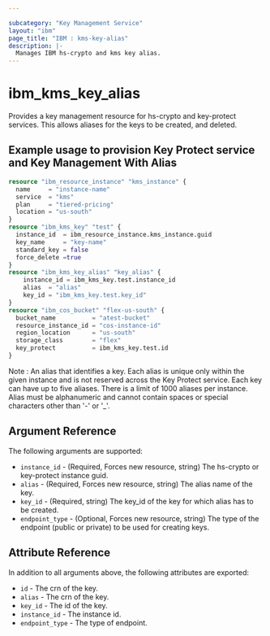 ```yaml
---

subcategory: "Key Management Service"
layout: "ibm"
page_title: "IBM : kms-key-alias"
description: |-
  Manages IBM hs-crypto and kms key alias.
---
```


# ibm\_kms_key_alias

Provides a key management resource for hs-crypto and key-protect services. This allows aliases for the keys to be created, and deleted.

## Example usage to provision Key Protect service and Key Management With Alias

```terraform
resource "ibm_resource_instance" "kms_instance" {
  name     = "instance-name"
  service  = "kms"
  plan     = "tiered-pricing"
  location = "us-south"
}
resource "ibm_kms_key" "test" {
  instance_id  = ibm_resource_instance.kms_instance.guid
  key_name     = "key-name"
  standard_key = false
  force_delete =true
}
resource "ibm_kms_key_alias" "key_alias" {
    instance_id = ibm_kms_key.test.instance_id
    alias  = "alias"
    key_id = "ibm_kms_key.test.key_id"
}
resource "ibm_cos_bucket" "flex-us-south" {
  bucket_name          = "atest-bucket"
  resource_instance_id = "cos-instance-id"
  region_location      = "us-south"
  storage_class        = "flex"
  key_protect          = ibm_kms_key.test.id
}
```

Note : An alias that identifies a key. Each alias is unique only within the given instance and is not reserved across the Key Protect service. Each key can have up to five aliases. There is a limit of 1000 aliases per instance. Alias must be alphanumeric and cannot contain spaces or special characters other than '-' or '_'.

## Argument Reference

The following arguments are supported:

* `instance_id` - (Required, Forces new resource, string) The hs-crypto or key-protect instance guid.
* `alias` - (Required, Forces new resource, string) The alias name of the key.
* `key_id` - (Required, string) The key_id of the key for which alias has to be created.
* `endpoint_type` - (Optional, Forces new resource, string) The type of the endpoint (public or private) to be used for creating keys.

## Attribute Reference

In addition to all arguments above, the following attributes are exported:

* `id` - The crn of the key.
* `alias` - The crn of the key.
* `key_id` - The id of the key.
* `instance_id` - The instance id.
* `endpoint_type` - The type of endpoint.
